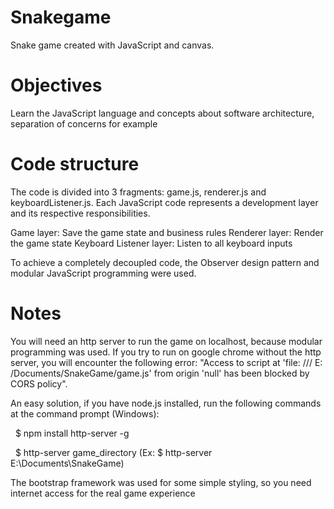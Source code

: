 # Snakegame
Snake game created with JavaScript and canvas. 

# Objectives
Learn the JavaScript language and concepts about software architecture, separation of concerns for example

# Code structure
The code is divided into 3 fragments: game.js, renderer.js and keyboardListener.js.
Each JavaScript code represents a development layer and its respective responsibilities.

Game layer: Save the game state and business rules
Renderer layer: Render the game state
Keyboard Listener layer: Listen to all keyboard inputs

To achieve a completely decoupled code, the Observer design pattern and modular JavaScript programming were used.

# Notes
You will need an http server to run the game on localhost, because modular programming was used.
If you try to run on google chrome without the http server, you will encounter the following error: "Access to script at 'file: /// E: /Documents/SnakeGame/game.js' from origin 'null' has been blocked by CORS policy".

An easy solution, if you have node.js installed, run the following commands at the command prompt (Windows):

  $ npm install http-server -g
  
  $ http-server game_directory (Ex: $ http-server E:\Documents\SnakeGame)
  

The bootstrap framework was used for some simple styling, so you need internet access for the real game experience

